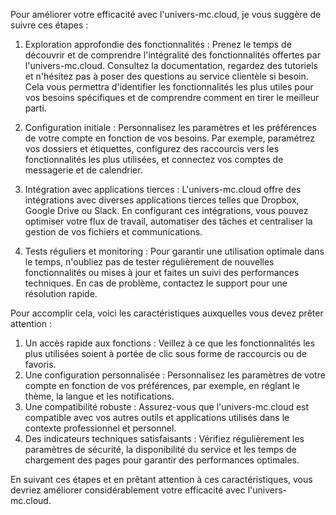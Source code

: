 Pour améliorer votre efficacité avec l'univers-mc.cloud, je vous suggère de suivre ces étapes :

1. Exploration approfondie des fonctionnalités :
Prenez le temps de découvrir et de comprendre l'intégralité des fonctionnalités offertes par l'univers-mc.cloud. Consultez la documentation, regardez des tutoriels et n'hésitez pas à poser des questions au service clientèle si besoin. Cela vous permettra d'identifier les fonctionnalités les plus utiles pour vos besoins spécifiques et de comprendre comment en tirer le meilleur parti.

2. Configuration initiale :
Personnalisez les paramètres et les préférences de votre compte en fonction de vos besoins. Par exemple, paramétrez vos dossiers et étiquettes, configurez des raccourcis vers les fonctionnalités les plus utilisées, et connectez vos comptes de messagerie et de calendrier.

3. Intégration avec applications tierces :
L'univers-mc.cloud offre des intégrations avec diverses applications tierces telles que Dropbox, Google Drive ou Slack. En configurant ces intégrations, vous pouvez optimiser votre flux de travail, automatiser des tâches et centraliser la gestion de vos fichiers et communications.

4. Tests réguliers et monitoring :
Pour garantir une utilisation optimale dans le temps, n'oubliez pas de tester régulièrement de nouvelles fonctionnalités ou mises à jour et faites un suivi des performances techniques. En cas de problème, contactez le support pour une résolution rapide.

Pour accomplir cela, voici les caractéristiques auxquelles vous devez prêter attention :

1. Un accès rapide aux fonctions :
Veillez à ce que les fonctionnalités les plus utilisées soient à portée de clic sous forme de raccourcis ou de favoris.
2. Une configuration personnalisée :
Personnalisez les paramètres de votre compte en fonction de vos préférences, par exemple, en réglant le thème, la langue et les notifications.
3. Une compatibilité robuste :
Assurez-vous que l'univers-mc.cloud est compatible avec vos autres outils et applications utilisés dans le contexte professionnel et personnel.
4. Des indicateurs techniques satisfaisants :
Vérifiez régulièrement les paramètres de sécurité, la disponibilité du service et les temps de chargement des pages pour garantir des performances optimales.

En suivant ces étapes et en prêtant attention à ces caractéristiques, vous devriez améliorer considérablement votre efficacité avec l'univers-mc.cloud.